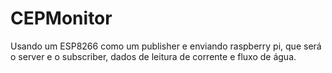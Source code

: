 # CEPMonitor
Usando um ESP8266 como um publisher e enviando raspberry pi, que será o server e o subscriber, dados de leitura de corrente e fluxo de água.
